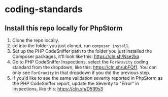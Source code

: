 # coding-standards

## Install this repo locally for PhpStorm

1. Clone the repo locally.
2. cd into the folder you just cloned, run `composer install`.
3. Set up the PHP CodeSniffer path to the folder you just installed the Composer packages, it'll look like this: https://cln.sh/Nse2kq
4. Go to PHP CodeSniffer Inspections, select the `ForGravity` coding standard from the dropdown, like this: https://cln.sh/ubFQf1. You can only see `ForGravity` in that dropdown if you did the previous step.
5. If you'd like to see the same validation severity reported in PhpStorm as the PHP CodeSniffer report, update the Severity to "Error" in Inspections, like this: https://cln.sh/D539s3
